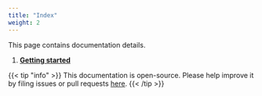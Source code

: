 ```yaml
---
title: "Index"
weight: 2
---
```


This page contains documentation details.

1. [**Getting started**](../getting-started)

{{< tip "info" >}}
This documentation is open-source. Please help improve it by filing issues or pull requests [here](https://github.com/bench-routes/website).
{{< /tip >}}
